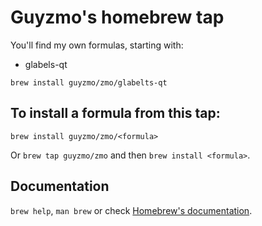 # Guyzmo's homebrew tap

You'll find my own formulas, starting with:

* glabels-qt

`brew install guyzmo/zmo/glabelts-qt`

## To install a formula from this tap:


`brew install guyzmo/zmo/<formula>`

Or `brew tap guyzmo/zmo` and then `brew install <formula>`.


## Documentation

`brew help`, `man brew` or check [Homebrew's documentation](https://docs.brew.sh).
